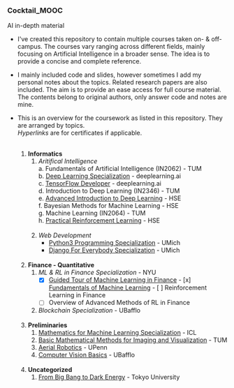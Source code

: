 ### Cocktail_MOOC
AI in-depth material

* I've created this repository to contain multiple courses taken on- & off- campus.
The courses vary ranging across different fields,
mainly focusing on Artificial Intelligence in a broader sense.
The idea is to provide a concise and complete reference.
* I mainly included code and slides, however sometimes I add my personal notes about
the topics. Related research papers are also included. The aim is to provide an ease access for full course material. 
The contents belong to original authors, only answer code and notes are mine.
  
* This is an overview for the coursework as listed in this repository. They are arranged by topics.<br>
*Hyperlinks* are for certificates if applicable.<br><br>

	1. **Informatics**
		1. *Aritifical Intelligence*<br>
        	a. Fundamentals of Artificial Intelligence (IN2062) - TUM<br>
		   	b. [Deep Learning Specialization](https://www.coursera.org/account/accomplishments/specialization/certificate/UU7YPUS2FUCL) - deeplearning.ai<br>
        	c. [TensorFlow Developer](https://www.coursera.org/account/accomplishments/specialization/certificate/EK5Q8S7TP4ZD) - deeplearning.ai<br>
        	d. Introduction to Deep Learning (IN2346) - TUM<br>
        	e. [Advanced Introduction to Deep Learning](https://www.coursera.org/account/accomplishments/certificate/AXNZG8HUSLGL) - HSE<br>
        	f. Bayesian Methods for Machine Learning - HSE<br>
        	g. Machine Learning (IN2064) - TUM<br>
			h. [Practical Reinforcement Learning](https://www.coursera.org/account/accomplishments/certificate/QYE6W8S3EM7H) - HSE<br><br>
		2. *Web Development*
			+ [Python3 Programming Specialization](https://www.coursera.org/account/accomplishments/specialization/certificate/SQ2UMK99Z8E4) - UMich
			+ [Django For Everybody Specialization](https://www.coursera.org/account/accomplishments/certificate/W8LVWJNX9V9T) - UMich<br><br>
	2. **Finance - Quantitative**
		1. *ML & RL in Finance Specialization* - NYU
			- [x] [Guided Tour of Machine Learning in Finance](https://www.coursera.org/account/accomplishments/certificate/3EMSN5EZ37EG)
            		- [x] [Fundamentals of Machine Learning](https://www.coursera.org/account/accomplishments/certificate/4ZGX5JSD64NZ)
            		- [ ] Reinforcement Learning in Finance
			- [ ] Overview of Advanced Methods of RL in Finance

		2. *Blockchain Specialization* - UBafflo<br><br>
	3. **Preliminaries**
       1. [Mathematics for Machine Learning Specialization]() - ICL
	   2. [Basic Mathematical Methods for Imaging and Visualization](https://drive.google.com/file/d/1h6AB4W14plh4un0i0D6JOgA4m_AX1R4r/view?usp=sharing) - TUM
       3. [Aerial Robotics](https://www.coursera.org/account/accomplishments/certificate/KQF9XTUWNYPE) - UPenn
       4. [Computer Vision Basics](https://www.coursera.org/account/accomplishments/certificate/6Z8PVV6AEANE) - UBafflo<br><br>
	4. **Uncategorized**
       1. [From Big Bang to Dark Energy](https://www.coursera.org/account/accomplishments/certificate/TDHAA7PDHNTA) - Tokyo University
